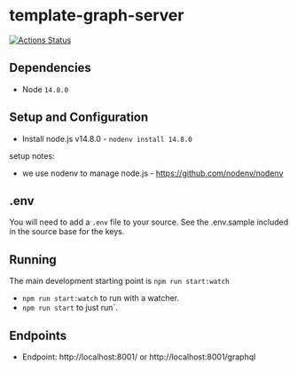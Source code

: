 # template-graph-server

[![Actions Status](https://github.com/ThatConference/that-api-members/workflows/Push%20Master%20CI/badge.svg)](https://github.com/ThatConference/that-api-members/workflows/actions)

## Dependencies

- Node `14.8.0`

## Setup and Configuration

- Install node.js v14.8.0 - `nodenv install 14.8.0`

setup notes:

- we use nodenv to manage node.js - https://github.com/nodenv/nodenv

## .env

You will need to add a `.env` file to your source. See the .env.sample included in the source base for the keys.

## Running

The main development starting point is `npm run start:watch`

- `npm run start:watch` to run with a watcher.
- `npm run start` to just run`.

## Endpoints

- Endpoint: http://localhost:8001/ or http://localhost:8001/graphql
